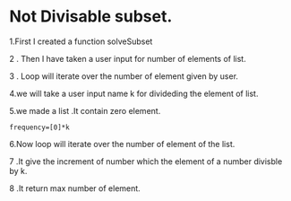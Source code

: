# Not Divisable subset.

1.First I created a function solveSubset

2 . Then I have taken  a user input for number of elements of list.

3 . Loop will iterate over the number of element given by user. 

4.we will take a user input name k for divideding the element of list.

5.we made a list .It contain zero element.
```python3
frequency=[0]*k
```
6.Now loop will iterate over the number of element of the list.

7 .It give the increment of number which the element of a number divisble by k.

8 .It return max number of element.

